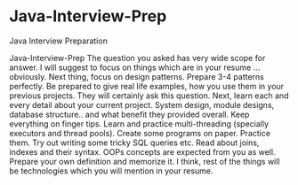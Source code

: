 # Java-Interview-Prep
Java  Interview Preparation

Java-Interview-Prep
The question you asked has very wide scope for answer. I will suggest to focus on things which are in your resume … obviously. Next thing, focus on design patterns. Prepare 3-4 patterns perfectly. Be prepared to give real life examples, how you use them in your previous projects. They will certainly ask this question. Next, learn each and every detail about your current project. System design, module designs, database structure.. and what benefit they provided overall. Keep everything on finger tips. Learn and practice multi-threading (specially executors and thread pools). Create some programs on paper. Practice them. Try out writing some tricky SQL queries etc. Read about joins, indexes and their syntax. OOPs concepts are expected from you as well. Prepare your own definition and memorize it. I think, rest of the things will be technologies which you will mention in your resume.
